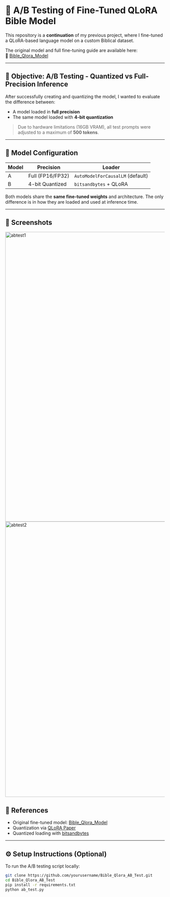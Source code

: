 # 📘 A/B Testing of Fine-Tuned QLoRA Bible Model

This repository is a **continuation** of my previous project, where I fine-tuned a QLoRA-based language model on a custom Biblical dataset.

The original model and full fine-tuning guide are available here:  
🔗 [Bible_Qlora_Model](https://github.com/boomshineking/Bible_Qlora_Model)

---

## 🧪 Objective: A/B Testing - Quantized vs Full-Precision Inference

After successfully creating and quantizing the model, I wanted to evaluate the difference between:
- A model loaded in **full precision**
- The same model loaded with **4-bit quantization**

> Due to hardware limitations (16GB VRAM), all test prompts were adjusted to a maximum of **500 tokens**.

---

## 🧠 Model Configuration

| Model | Precision | Loader     |
|-------|-----------|------------|
| A     | Full (FP16/FP32) | `AutoModelForCausalLM` (default) |
| B     | 4-bit Quantized  | `bitsandbytes` + QLoRA           |

Both models share the **same fine-tuned weights** and architecture. The only difference is in how they are loaded and used at inference time.

---

## 📸 Screenshots
<img width="1818" height="915" alt="abtest1" src="https://github.com/user-attachments/assets/c50feab2-9654-4c0f-91d0-ab3c3229aa69" />
<img width="850" height="870" alt="abtest2" src="https://github.com/user-attachments/assets/2606a9be-cbb7-4731-a758-fa283b84e1d3" />

## 📎 References

- Original fine-tuned model: [Bible_Qlora_Model](https://github.com/boomshineking/Bible_Qlora_Model)
- Quantization via [QLoRA Paper](https://arxiv.org/abs/2305.14314)
- Quantized loading with [bitsandbytes](https://github.com/TimDettmers/bitsandbytes)

---

## ⚙️ Setup Instructions (Optional)

To run the A/B testing script locally:

```bash
git clone https://github.com/yourusername/Bible_Qlora_AB_Test.git
cd Bible_Qlora_AB_Test
pip install -r requirements.txt
python ab_test.py
